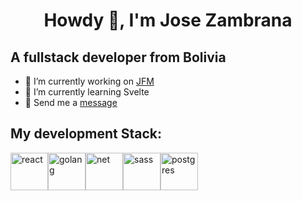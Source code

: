 <h1 align="center">Howdy 👋, I'm Jose Zambrana</h1>

<h2>A fullstack developer from Bolivia</h3>

- 🔭 I’m currently working on <a href="https://jfm.dk/" target="_blank">JFM</a>
- 🌱 I’m currently learning Svelte
- 💬 Send me a <a href="https://www.linkedin.com/in/jos%C3%A9-zambrana-bb08501b6/" target="_blank">message</a>

<h2>My development Stack:</h3>


<div style="display:flex;">
 <img src="https://upload.wikimedia.org/wikipedia/commons/thumb/a/a7/React-icon.svg/1200px-React-icon.svg.png" alt="react" width="60" height="60"/>
 
<img src="https://mlohrktvfr9b.i.optimole.com/cb:5Boq.164d9/w:auto/h:auto/q:75/f:avif/https://www.nerdstickers.com.br/wp-content/uploads/2022/10/products-167-Golang-01.png" alt="golang" width="60" height="60"/>

<img src="https://miro.medium.com/v2/resize:fit:800/1*bc9pmTiyKR0WNPka2w3e0Q.png" alt="net" width="60" height="60"/>

 <img src="https://sass-lang.com/assets/img/logos/logo.svg" alt="sass" width="60" height="60"/>

 <img src="https://www.postgresql.org/media/img/about/press/elephant.png" alt="postgres" width="60" height="60"/> 
  
</p>
